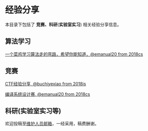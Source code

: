 # 经验分享

本目录下包括了 **竞赛、科研**(**实验室实习**) 相关经验分享信息。

## 算法学习

[一个菜鸡学习算法走的弯路，希望你能知道，@emanual20 from 2018cs](/experiences/comps/comps_2.md)

## 竞赛

[CTF经验分享, @buchiyexiao from 2018is](/experiences/comps/comps_1.md)

[编译系统设计赛, @emanual20 from 2018cs](/experiences/comps/comps_0.md)

## 科研(实验室实习等)

欢迎投稿至[维护人员邮箱](mailto:emanual20@foxmail.com)，一经采用，稿费酬谢。